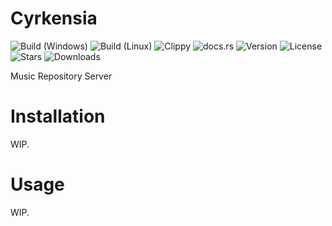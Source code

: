 # Cyrkensia
![Build (Windows)](https://github.com/Stridsvagn69420/Cyrkensia/actions/workflows/build-windows.yml/badge.svg?branch=master)
![Build (Linux)](https://github.com/Stridsvagn69420/Cyrkensia/actions/workflows/build-linux.yml/badge.svg?branch=master)
![Clippy](https://github.com/Stridsvagn69420/Cyrkensia/actions/workflows/cargo-clippy.yml/badge.svg?branch=master)
![docs.rs](https://docs.rs/cyrkensia/badge.svg)
![Version](https://img.shields.io/crates/v/cyrkensia.svg)
![License](https://img.shields.io/crates/l/cyrkensia.svg)
![Stars](https://img.shields.io/github/stars/Stridsvagn69420/Cyrkensia.svg)
![Downloads](https://img.shields.io/crates/d/cyrkensia.svg)

Music Repository Server

<!--TODO: Add larger description here-->

# Installation
WIP.

# Usage
WIP.